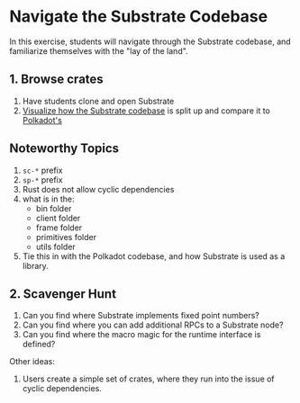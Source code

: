 # Navigate the Substrate Codebase

In this exercise, students will navigate through the Substrate codebase, and familiarize themselves
with the "lay of the land".

## 1. Browse crates

1. Have students clone and open Substrate
2. [Visualize how the Substrate codebase](https://octo-repo-visualization.vercel.app/?repo=paritytech%2Fsubstrate) is split up and compare it to [Polkadot's](https://octo-repo-visualization.vercel.app/?repo=paritytech%2Fpolkadot)

## Noteworthy Topics

1. `sc-*` prefix
2. `sp-*` prefix
3. Rust does not allow cyclic dependencies
4. what is in the:
	- bin folder
	- client folder
	- frame folder
	- primitives folder
	- utils folder
5. Tie this in with the Polkadot codebase, and how Substrate is used as a library.

## 2. Scavenger Hunt

1. Can you find where Substrate implements fixed point numbers?
2. Can you find where you can add additional RPCs to a Substrate node?
3. Can you find where the macro magic for the runtime interface is defined?

Other ideas:
1. Users create a simple set of crates, where they run into the issue of cyclic dependencies.
